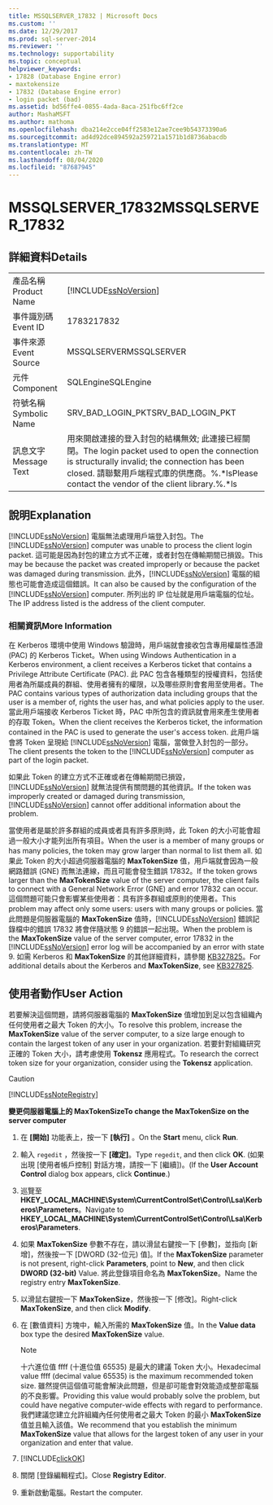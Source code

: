 ```yaml
---
title: MSSQLSERVER_17832 | Microsoft Docs
ms.custom: ''
ms.date: 12/29/2017
ms.prod: sql-server-2014
ms.reviewer: ''
ms.technology: supportability
ms.topic: conceptual
helpviewer_keywords:
- 17828 (Database Engine error)
- maxtokensize
- 17832 (Database Engine error)
- login packet (bad)
ms.assetid: bd56ffe4-0855-4ada-8aca-251fbc6ff2ce
author: MashaMSFT
ms.author: mathoma
ms.openlocfilehash: dba214e2cce04ff2583e12ae7cee9b54373390a6
ms.sourcegitcommit: ad4d92dce894592a259721a1571b1d8736abacdb
ms.translationtype: MT
ms.contentlocale: zh-TW
ms.lasthandoff: 08/04/2020
ms.locfileid: "87687945"
---
```

# <a name="mssqlserver_17832"></a><span data-ttu-id="712d2-102">MSSQLSERVER_17832</span><span class="sxs-lookup"><span data-stu-id="712d2-102">MSSQLSERVER_17832</span></span>
    
## <a name="details"></a><span data-ttu-id="712d2-103">詳細資料</span><span class="sxs-lookup"><span data-stu-id="712d2-103">Details</span></span>  
  
|||  
|-|-|  
|<span data-ttu-id="712d2-104">產品名稱</span><span class="sxs-lookup"><span data-stu-id="712d2-104">Product Name</span></span>|[!INCLUDE[ssNoVersion](../../includes/ssnoversion-md.md)]|  
|<span data-ttu-id="712d2-105">事件識別碼</span><span class="sxs-lookup"><span data-stu-id="712d2-105">Event ID</span></span>|<span data-ttu-id="712d2-106">17832</span><span class="sxs-lookup"><span data-stu-id="712d2-106">17832</span></span>|  
|<span data-ttu-id="712d2-107">事件來源</span><span class="sxs-lookup"><span data-stu-id="712d2-107">Event Source</span></span>|<span data-ttu-id="712d2-108">MSSQLSERVER</span><span class="sxs-lookup"><span data-stu-id="712d2-108">MSSQLSERVER</span></span>|  
|<span data-ttu-id="712d2-109">元件</span><span class="sxs-lookup"><span data-stu-id="712d2-109">Component</span></span>|<span data-ttu-id="712d2-110">SQLEngine</span><span class="sxs-lookup"><span data-stu-id="712d2-110">SQLEngine</span></span>|  
|<span data-ttu-id="712d2-111">符號名稱</span><span class="sxs-lookup"><span data-stu-id="712d2-111">Symbolic Name</span></span>|<span data-ttu-id="712d2-112">SRV_BAD_LOGIN_PKT</span><span class="sxs-lookup"><span data-stu-id="712d2-112">SRV_BAD_LOGIN_PKT</span></span>|  
|<span data-ttu-id="712d2-113">訊息文字</span><span class="sxs-lookup"><span data-stu-id="712d2-113">Message Text</span></span>|<span data-ttu-id="712d2-114">用來開啟連接的登入封包的結構無效; 此連接已經關閉。</span><span class="sxs-lookup"><span data-stu-id="712d2-114">The login packet used to open the connection is structurally invalid; the connection has been closed.</span></span> <span data-ttu-id="712d2-115">請聯繫用戶端程式庫的供應商。%.\*ls</span><span class="sxs-lookup"><span data-stu-id="712d2-115">Please contact the vendor of the client library.%.\*ls</span></span>|  
  
## <a name="explanation"></a><span data-ttu-id="712d2-116">說明</span><span class="sxs-lookup"><span data-stu-id="712d2-116">Explanation</span></span>  
 <span data-ttu-id="712d2-117">[!INCLUDE[ssNoVersion](../../includes/ssnoversion-md.md)] 電腦無法處理用戶端登入封包。</span><span class="sxs-lookup"><span data-stu-id="712d2-117">The [!INCLUDE[ssNoVersion](../../includes/ssnoversion-md.md)] computer was unable to process the client login packet.</span></span> <span data-ttu-id="712d2-118">這可能是因為封包的建立方式不正確，或者封包在傳輸期間已損毀。</span><span class="sxs-lookup"><span data-stu-id="712d2-118">This may be because the packet was created improperly or because the packet was damaged during transmission.</span></span> <span data-ttu-id="712d2-119">此外，[!INCLUDE[ssNoVersion](../../includes/ssnoversion-md.md)] 電腦的組態也可能會造成這個錯誤。</span><span class="sxs-lookup"><span data-stu-id="712d2-119">It can also be caused by the configuration of the [!INCLUDE[ssNoVersion](../../includes/ssnoversion-md.md)] computer.</span></span> <span data-ttu-id="712d2-120">所列出的 IP 位址就是用戶端電腦的位址。</span><span class="sxs-lookup"><span data-stu-id="712d2-120">The IP address listed is the address of the client computer.</span></span>  
  
### <a name="more-information"></a><span data-ttu-id="712d2-121">相關資訊</span><span class="sxs-lookup"><span data-stu-id="712d2-121">More Information</span></span>  
 <span data-ttu-id="712d2-122">在 Kerberos 環境中使用 Windows 驗證時，用戶端就會接收包含專用權屬性憑證 (PAC) 的 Kerberos Ticket。</span><span class="sxs-lookup"><span data-stu-id="712d2-122">When using Windows Authentication in a Kerberos environment, a client receives a Kerberos ticket that contains a Privilege Attribute Certificate (PAC).</span></span> <span data-ttu-id="712d2-123">此 PAC 包含各種類型的授權資料，包括使用者為所屬成員的群組、使用者擁有的權限，以及哪些原則會套用至使用者。</span><span class="sxs-lookup"><span data-stu-id="712d2-123">The PAC contains various types of authorization data including groups that the user is a member of, rights the user has, and what policies apply to the user.</span></span> <span data-ttu-id="712d2-124">當此用戶端接收 Kerberos Ticket 時，PAC 中所包含的資訊就會用來產生使用者的存取 Token。</span><span class="sxs-lookup"><span data-stu-id="712d2-124">When the client receives the Kerberos ticket, the information contained in the PAC is used to generate the user's access token.</span></span> <span data-ttu-id="712d2-125">此用戶端會將 Token 呈現給 [!INCLUDE[ssNoVersion](../../includes/ssnoversion-md.md)] 電腦，當做登入封包的一部分。</span><span class="sxs-lookup"><span data-stu-id="712d2-125">The client presents the token to the [!INCLUDE[ssNoVersion](../../includes/ssnoversion-md.md)] computer as part of the login packet.</span></span>  
  
 <span data-ttu-id="712d2-126">如果此 Token 的建立方式不正確或者在傳輸期間已損毀，[!INCLUDE[ssNoVersion](../../includes/ssnoversion-md.md)] 就無法提供有關問題的其他資訊。</span><span class="sxs-lookup"><span data-stu-id="712d2-126">If the token was improperly created or damaged during transmission, [!INCLUDE[ssNoVersion](../../includes/ssnoversion-md.md)] cannot offer additional information about the problem.</span></span>  
  
 <span data-ttu-id="712d2-127">當使用者是屬於許多群組的成員或者具有許多原則時，此 Token 的大小可能會超過一般大小才能列出所有項目。</span><span class="sxs-lookup"><span data-stu-id="712d2-127">When the user is a member of many groups or has many policies, the token may grow larger than normal to list them all.</span></span> <span data-ttu-id="712d2-128">如果此 Token 的大小超過伺服器電腦的 **MaxTokenSize** 值，用戶端就會因為一般網路錯誤 (GNE) 而無法連線，而且可能會發生錯誤 17832。</span><span class="sxs-lookup"><span data-stu-id="712d2-128">If the token grows larger than the **MaxTokenSize** value of the server computer, the client fails to connect with a General Network Error (GNE) and error 17832 can occur.</span></span> <span data-ttu-id="712d2-129">這個問題可能只會影響某些使用者：具有許多群組或原則的使用者。</span><span class="sxs-lookup"><span data-stu-id="712d2-129">This problem may affect only some users: users with many groups or policies.</span></span> <span data-ttu-id="712d2-130">當此問題是伺服器電腦的 **MaxTokenSize** 值時，[!INCLUDE[ssNoVersion](../../includes/ssnoversion-md.md)] 錯誤記錄檔中的錯誤 17832 將會伴隨狀態 9 的錯誤一起出現。</span><span class="sxs-lookup"><span data-stu-id="712d2-130">When the problem is the **MaxTokenSize** value of the server computer, error 17832 in the [!INCLUDE[ssNoVersion](../../includes/ssnoversion-md.md)] error log will be accompanied by an error with state 9.</span></span> <span data-ttu-id="712d2-131">如需 Kerberos 和 **MaxTokenSize** 的其他詳細資料，請參閱 [KB327825](https://support.microsoft.com/kb/327825)。</span><span class="sxs-lookup"><span data-stu-id="712d2-131">For additional details about the Kerberos and **MaxTokenSize**, see [KB327825](https://support.microsoft.com/kb/327825).</span></span>  
  
## <a name="user-action"></a><span data-ttu-id="712d2-132">使用者動作</span><span class="sxs-lookup"><span data-stu-id="712d2-132">User Action</span></span>  
 <span data-ttu-id="712d2-133">若要解決這個問題，請將伺服器電腦的 **MaxTokenSize** 值增加到足以包含組織內任何使用者之最大 Token 的大小。</span><span class="sxs-lookup"><span data-stu-id="712d2-133">To resolve this problem, increase the **MaxTokenSize** value of the server computer, to a size large enough to contain the largest token of any user in your organization.</span></span> <span data-ttu-id="712d2-134">若要針對組織研究正確的 Token 大小，請考慮使用 **Tokensz** 應用程式。</span><span class="sxs-lookup"><span data-stu-id="712d2-134">To research the correct token size for your organization, consider using the **Tokensz** application.</span></span>   
  
> [!CAUTION]  
>  [!INCLUDE[ssNoteRegistry](../../includes/ssnoteregistry-md.md)]  
  
 <span data-ttu-id="712d2-135">**變更伺服器電腦上的 MaxTokenSize**</span><span class="sxs-lookup"><span data-stu-id="712d2-135">**To change the MaxTokenSize  on the server computer**</span></span>  
  
1.  <span data-ttu-id="712d2-136">在 **[開始]** 功能表上，按一下 **[執行]** 。</span><span class="sxs-lookup"><span data-stu-id="712d2-136">On the **Start** menu, click **Run**.</span></span>  
  
2.  <span data-ttu-id="712d2-137">輸入 `regedit` ，然後按一下 **[確定]**。</span><span class="sxs-lookup"><span data-stu-id="712d2-137">Type `regedit`, and then click **OK**.</span></span> <span data-ttu-id="712d2-138">(如果出現 [使用者帳戶控制] 對話方塊，請按一下 [繼續])。</span><span class="sxs-lookup"><span data-stu-id="712d2-138">(If the **User Account Control** dialog box appears, click **Continue**.)</span></span>  
  
3.  <span data-ttu-id="712d2-139">巡覽至 **HKEY_LOCAL_MACHINE\System\CurrentControlSet\Control\Lsa\Kerberos\Parameters**。</span><span class="sxs-lookup"><span data-stu-id="712d2-139">Navigate to **HKEY_LOCAL_MACHINE\System\CurrentControlSet\Control\Lsa\Kerberos\Parameters**.</span></span>  
  
4.  <span data-ttu-id="712d2-140">如果 **MaxTokenSize** 參數不存在，請以滑鼠右鍵按一下 [參數]，並指向 [新增]，然後按一下 [DWORD (32-位元) 值]。</span><span class="sxs-lookup"><span data-stu-id="712d2-140">If the **MaxTokenSize** parameter is not present, right-click **Parameters**, point to **New**, and then click **DWORD (32-bit)** Value.</span></span> <span data-ttu-id="712d2-141">將此登錄項目命名為 **MaxTokenSize**。</span><span class="sxs-lookup"><span data-stu-id="712d2-141">Name the registry entry **MaxTokenSize**.</span></span>  
  
5.  <span data-ttu-id="712d2-142">以滑鼠右鍵按一下 **MaxTokenSize**，然後按一下 [修改]。</span><span class="sxs-lookup"><span data-stu-id="712d2-142">Right-click **MaxTokenSize**, and then click **Modify**.</span></span>  
  
6.  <span data-ttu-id="712d2-143">在 [數值資料] 方塊中，輸入所需的 **MaxTokenSize** 值。</span><span class="sxs-lookup"><span data-stu-id="712d2-143">In the **Value data** box type the desired **MaxTokenSize** value.</span></span>  
  
    > [!NOTE]  
    >  <span data-ttu-id="712d2-144">十六進位值 ffff (十進位值 65535) 是最大的建議 Token 大小。</span><span class="sxs-lookup"><span data-stu-id="712d2-144">Hexadecimal value ffff (decimal value 65535) is the maximum recommended token size.</span></span> <span data-ttu-id="712d2-145">雖然提供這個值可能會解決此問題，但是卻可能會對效能造成整部電腦的不良影響。</span><span class="sxs-lookup"><span data-stu-id="712d2-145">Providing this value would probably solve the problem, but could have negative computer-wide effects with regard to performance.</span></span> <span data-ttu-id="712d2-146">我們建議您建立允許組織內任何使用者之最大 Token 的最小 **MaxTokenSize** 值並且輸入該值。</span><span class="sxs-lookup"><span data-stu-id="712d2-146">We recommend that you establish the minimum **MaxTokenSize** value that allows for the largest token of any user in your organization and enter that value.</span></span>  
  
7.  [!INCLUDE[clickOK](../../includes/clickok-md.md)]  
  
8.  <span data-ttu-id="712d2-147">關閉 [登錄編輯程式]。</span><span class="sxs-lookup"><span data-stu-id="712d2-147">Close **Registry Editor**.</span></span>  
  
9. <span data-ttu-id="712d2-148">重新啟動電腦。</span><span class="sxs-lookup"><span data-stu-id="712d2-148">Restart the computer.</span></span>  
  
  
